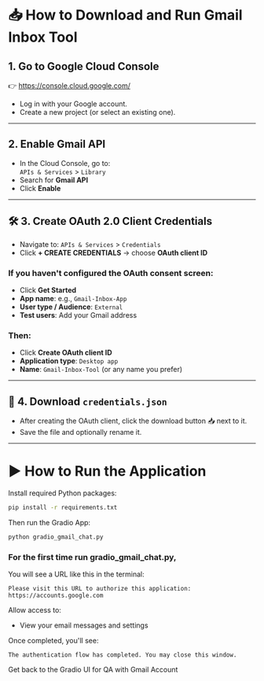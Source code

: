 # 📥 How to Download and Run Gmail Inbox Tool

## 1. Go to Google Cloud Console
👉 https://console.cloud.google.com/

- Log in with your Google account.
- Create a new project (or select an existing one).

---

## 2. Enable Gmail API

- In the Cloud Console, go to:  
  `APIs & Services` > `Library`
- Search for **Gmail API**
- Click **Enable**

---

## 🛠 3. Create OAuth 2.0 Client Credentials

- Navigate to: `APIs & Services` > `Credentials`
- Click **+ CREATE CREDENTIALS** → choose **OAuth client ID**

### If you haven't configured the OAuth consent screen:
- Click **Get Started**
- **App name**: e.g., `Gmail-Inbox-App`
- **User type / Audience**: `External`
- **Test users**: Add your Gmail address

### Then:
- Click **Create OAuth client ID**
- **Application type**: `Desktop app`
- **Name**: `Gmail-Inbox-Tool` (or any name you prefer)

---

## 📁 4. Download `credentials.json`

- After creating the OAuth client, click the download button 📥 next to it.
- Save the file and optionally rename it.

---

# ▶️ How to Run the Application

Install required Python packages:
```bash
pip install -r requirements.txt
```

Then run the Gradio App:
```bash
python gradio_gmail_chat.py
```
### For the first time run gradio_gmail_chat.py,

You will see a URL like this in the terminal:
```
Please visit this URL to authorize this application: https://accounts.google.com
```

Allow access to:
- View your email messages and settings

Once completed, you'll see:
```
The authentication flow has completed. You may close this window.
```
Get back to the Gradio UI for QA with Gmail Account
